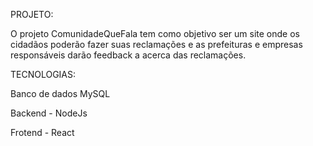PROJETO:

O projeto ComunidadeQueFala tem como objetivo ser um site onde os cidadãos poderão fazer suas reclamações e as prefeituras e empresas responsáveis darão feedback a acerca das reclamações.

TECNOLOGIAS:

Banco de dados MySQL

Backend - NodeJs

Frotend - React
